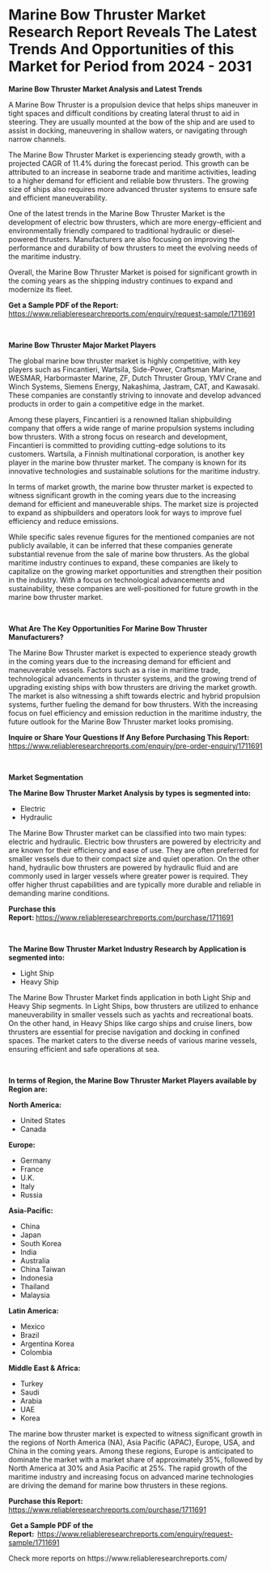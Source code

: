 <p><h1>Marine Bow Thruster Market Research Report Reveals The Latest Trends And Opportunities of this Market for Period from 2024 - 2031</h1></p><p><strong>Marine Bow Thruster Market Analysis and Latest Trends</strong></p>
<p><p>A Marine Bow Thruster is a propulsion device that helps ships maneuver in tight spaces and difficult conditions by creating lateral thrust to aid in steering. They are usually mounted at the bow of the ship and are used to assist in docking, maneuvering in shallow waters, or navigating through narrow channels.</p><p>The Marine Bow Thruster Market is experiencing steady growth, with a projected CAGR of 11.4% during the forecast period. This growth can be attributed to an increase in seaborne trade and maritime activities, leading to a higher demand for efficient and reliable bow thrusters. The growing size of ships also requires more advanced thruster systems to ensure safe and efficient maneuverability.</p><p>One of the latest trends in the Marine Bow Thruster Market is the development of electric bow thrusters, which are more energy-efficient and environmentally friendly compared to traditional hydraulic or diesel-powered thrusters. Manufacturers are also focusing on improving the performance and durability of bow thrusters to meet the evolving needs of the maritime industry.</p><p>Overall, the Marine Bow Thruster Market is poised for significant growth in the coming years as the shipping industry continues to expand and modernize its fleet.</p></p>
<p><strong>Get a Sample PDF of the Report:&nbsp;</strong> <a href="https://www.reliableresearchreports.com/enquiry/request-sample/1711691">https://www.reliableresearchreports.com/enquiry/request-sample/1711691</a></p>
<p>&nbsp;</p>
<p><strong>Marine Bow Thruster Major Market Players</strong></p>
<p><p>The global marine bow thruster market is highly competitive, with key players such as Fincantieri, Wartsila, Side-Power, Craftsman Marine, WESMAR, Harbormaster Marine, ZF, Dutch Thruster Group, YMV Crane and Winch Systems, Siemens Energy, Nakashima, Jastram, CAT, and Kawasaki. These companies are constantly striving to innovate and develop advanced products in order to gain a competitive edge in the market.</p><p>Among these players, Fincantieri is a renowned Italian shipbuilding company that offers a wide range of marine propulsion systems including bow thrusters. With a strong focus on research and development, Fincantieri is committed to providing cutting-edge solutions to its customers. Wartsila, a Finnish multinational corporation, is another key player in the marine bow thruster market. The company is known for its innovative technologies and sustainable solutions for the maritime industry.</p><p>In terms of market growth, the marine bow thruster market is expected to witness significant growth in the coming years due to the increasing demand for efficient and maneuverable ships. The market size is projected to expand as shipbuilders and operators look for ways to improve fuel efficiency and reduce emissions.</p><p>While specific sales revenue figures for the mentioned companies are not publicly available, it can be inferred that these companies generate substantial revenue from the sale of marine bow thrusters. As the global maritime industry continues to expand, these companies are likely to capitalize on the growing market opportunities and strengthen their position in the industry. With a focus on technological advancements and sustainability, these companies are well-positioned for future growth in the marine bow thruster market.</p></p>
<p>&nbsp;</p>
<p><strong>What Are The Key Opportunities For Marine Bow Thruster Manufacturers?</strong></p>
<p><p>The Marine Bow Thruster market is expected to experience steady growth in the coming years due to the increasing demand for efficient and maneuverable vessels. Factors such as a rise in maritime trade, technological advancements in thruster systems, and the growing trend of upgrading existing ships with bow thrusters are driving the market growth. The market is also witnessing a shift towards electric and hybrid propulsion systems, further fueling the demand for bow thrusters. With the increasing focus on fuel efficiency and emission reduction in the maritime industry, the future outlook for the Marine Bow Thruster market looks promising.</p></p>
<p><strong>Inquire or Share Your Questions If Any Before Purchasing This Report:</strong> <a href="https://www.reliableresearchreports.com/enquiry/pre-order-enquiry/1711691">https://www.reliableresearchreports.com/enquiry/pre-order-enquiry/1711691</a></p>
<p>&nbsp;</p>
<p><strong>Market Segmentation</strong></p>
<p><strong>The Marine Bow Thruster Market Analysis by types is segmented into:</strong></p>
<p><ul><li>Electric</li><li>Hydraulic</li></ul></p>
<p><p>The Marine Bow Thruster market can be classified into two main types: electric and hydraulic. Electric bow thrusters are powered by electricity and are known for their efficiency and ease of use. They are often preferred for smaller vessels due to their compact size and quiet operation. On the other hand, hydraulic bow thrusters are powered by hydraulic fluid and are commonly used in larger vessels where greater power is required. They offer higher thrust capabilities and are typically more durable and reliable in demanding marine conditions.</p></p>
<p><strong>Purchase this Report:&nbsp;</strong><a href="https://www.reliableresearchreports.com/purchase/1711691">https://www.reliableresearchreports.com/purchase/1711691</a></p>
<p>&nbsp;</p>
<p><strong>The Marine Bow Thruster Market Industry Research by Application is segmented into:</strong></p>
<p><ul><li>Light Ship</li><li>Heavy Ship</li></ul></p>
<p><p>The Marine Bow Thruster Market finds application in both Light Ship and Heavy Ship segments. In Light Ships, bow thrusters are utilized to enhance maneuverability in smaller vessels such as yachts and recreational boats. On the other hand, in Heavy Ships like cargo ships and cruise liners, bow thrusters are essential for precise navigation and docking in confined spaces. The market caters to the diverse needs of various marine vessels, ensuring efficient and safe operations at sea.</p></p>
<p>&nbsp;</p>
<p><strong>In terms of Region, the Marine Bow Thruster Market Players available by Region are:</strong></p>
<p>
    <p> <strong> North America: </strong>
        <ul>
            <li>United States</li>
            <li>Canada</li>
        </ul>
        </p> 
    <p> <strong> Europe: </strong>
        <ul>
            <li>Germany</li>
            <li>France</li>
            <li>U.K.</li>
            <li>Italy</li>
            <li>Russia</li>
        </ul>
        </p> 
    <p> <strong> Asia-Pacific: </strong>
        <ul>
            <li>China</li>
            <li>Japan</li>
            <li>South Korea</li>
            <li>India</li>
            <li>Australia</li>
            <li>China Taiwan</li>
            <li>Indonesia</li>
            <li>Thailand</li>
            <li>Malaysia</li>
        </ul>
        </p> 
    <p> <strong> Latin America: </strong>
        <ul>
            <li>Mexico</li>
            <li>Brazil</li>
            <li>Argentina Korea</li>
            <li>Colombia</li>
        </ul>
        </p> 
    <p> <strong> Middle East & Africa: </strong>
        <ul>
            <li>Turkey</li>
            <li>Saudi</li>
            <li>Arabia</li>
            <li>UAE</li>
            <li>Korea</li>
        </ul>
    </p>
    </p>
<p><p>The marine bow thruster market is expected to witness significant growth in the regions of North America (NA), Asia Pacific (APAC), Europe, USA, and China in the coming years. Among these regions, Europe is anticipated to dominate the market with a market share of approximately 35%, followed by North America at 30% and Asia Pacific at 25%. The rapid growth of the maritime industry and increasing focus on advanced marine technologies are driving the demand for marine bow thrusters in these regions.</p></p>
<p><strong>Purchase this Report: </strong><a href="https://www.reliableresearchreports.com/purchase/1711691">https://www.reliableresearchreports.com/purchase/1711691</a></p>
<p>&nbsp;<strong>Get a Sample PDF of the Report:&nbsp;&nbsp;</strong><a href="https://www.reliableresearchreports.com/enquiry/request-sample/1711691">https://www.reliableresearchreports.com/enquiry/request-sample/1711691</a></p>
<p><strong></strong></p>
<p>Check more reports on https://www.reliableresearchreports.com/</p>